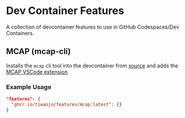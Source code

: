 # Dev Container Features
A collection of devcontainer features to use in GitHub Codespaces/Dev Containers.

## MCAP (mcap-cli)

Installs the `mcap` cli tool into the devcontainer from [source](https://github.com/foxglove/mcap/releases) and adds the [MCAP VSCode extension](https://marketplace.visualstudio.com/items?itemName=mcap-cli-vscode.mcap-cli-vscode)

### Example Usage

```json
"features": {
  "ghcr.io/tiwaojo/features/mcap:latest": {}
}
```